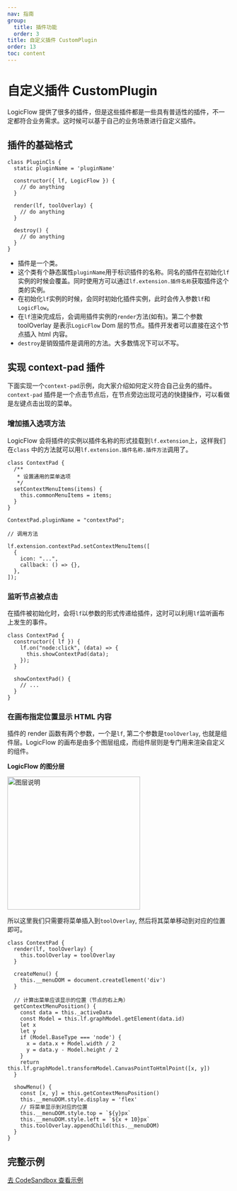 ```yaml
---
nav: 指南
group:
  title: 插件功能
  order: 3
title: 自定义插件 CustomPlugin
order: 13
toc: content
---
```


# 自定义插件 CustomPlugin

LogicFlow 提供了很多的插件，但是这些插件都是一些具有普适性的插件，不一定都符合业务需求。这时候可以基于自己的业务场景进行自定义插件。

## 插件的基础格式

```tsx | pure
class PluginCls {
  static pluginName = 'pluginName'

  constructor({ lf, LogicFlow }) {
    // do anything
  }

  render(lf, toolOverlay) {
    // do anything
  }

  destroy() {
    // do anything
  }
}
```

- 插件是一个类。
- 这个类有个静态属性`pluginName`用于标识插件的名称。同名的插件在初始化`lf`
  实例的时候会覆盖。同时使用方可以通过`lf.extension.插件名称`获取插件这个类的实例。
- 在初始化`lf`实例的时候，会同时初始化插件实例，此时会传入参数`lf`和`LogicFlow`。
- 在`lf`渲染完成后，会调用插件实例的`render`方法(如有)。第二个参数 toolOverlay 是表示`LogicFlow` Dom
  层的节点。插件开发者可以直接在这个节点插入 html 内容。
- `destroy`是销毁插件是调用的方法。大多数情况下可以不写。

## 实现 context-pad 插件

下面实现一个`context-pad`示例，向大家介绍如何定义符合自己业务的插件。`context-pad`
插件是一个点击节点后，在节点旁边出现可选的快捷操作，可以看做是左键点击出现的菜单。

### 增加插入选项方法

LogicFlow 会将插件的实例以插件名称的形式挂载到`lf.extension`上，这样我们在`class`
中的方法就可以用`lf.extension.插件名称.插件方法`调用了。

```tsx | pure
class ContextPad {
  /**
   * 设置通用的菜单选项
   */
  setContextMenuItems(items) {
    this.commonMenuItems = items;
  }
}

ContextPad.pluginName = "contextPad";

// 调用方法

lf.extension.contextPad.setContextMenuItems([
  {
    icon: "...",
    callback: () => {},
  },
]);
```

### 监听节点被点击

在插件被初始化时，会将`lf`以参数的形式传递给插件，这时可以利用`lf`监听画布上发生的事件。

```tsx | pure
class ContextPad {
  constructor({ lf }) {
    lf.on("node:click", (data) => {
      this.showContextPad(data);
    });
  }

  showContextPad() {
    // ...
  }
}
```

### 在画布指定位置显示 HTML 内容

插件的 render 函数有两个参数，一个是`lf`, 第二个参数是`toolOverlay`, 也就是组件层。LogicFlow
的画布是由多个图层组成，而组件层则是专门用来渲染自定义的组件。

**LogicFlow 的图分层**

<img src="../../../public/overlay.png" alt="图层说明" style="width: 300px">

所以这里我们只需要将菜单插入到`toolOverlay`, 然后将其菜单移动到对应的位置即可。

```tsx | pure
class ContextPad {
  render(lf, toolOverlay) {
    this.toolOverlay = toolOverlay
  }

  createMenu() {
    this.__menuDOM = document.createElement('div')
  }

  // 计算出菜单应该显示的位置（节点的右上角）
  getContextMenuPosition() {
    const data = this._activeData
    const Model = this.lf.graphModel.getElement(data.id)
    let x
    let y
    if (Model.BaseType === 'node') {
      x = data.x + Model.width / 2
      y = data.y - Model.height / 2
    }
    return this.lf.graphModel.transformModel.CanvasPointToHtmlPoint([x, y])
  }

  showMenu() {
    const [x, y] = this.getContextMenuPosition()
    this.__menuDOM.style.display = 'flex'
    // 将菜单显示到对应的位置
    this.__menuDOM.style.top = `${y}px`
    this.__menuDOM.style.left = `${x + 10}px`
    this.toolOverlay.appendChild(this.__menuDOM)
  }
}
```

## 完整示例

<a href="https://codesandbox.io/embed/logicflow-base22-rl301?fontsize=14&hidenavigation=1&theme=dark&view=preview" target="_blank"> 去 CodeSandbox 查看示例</a>
